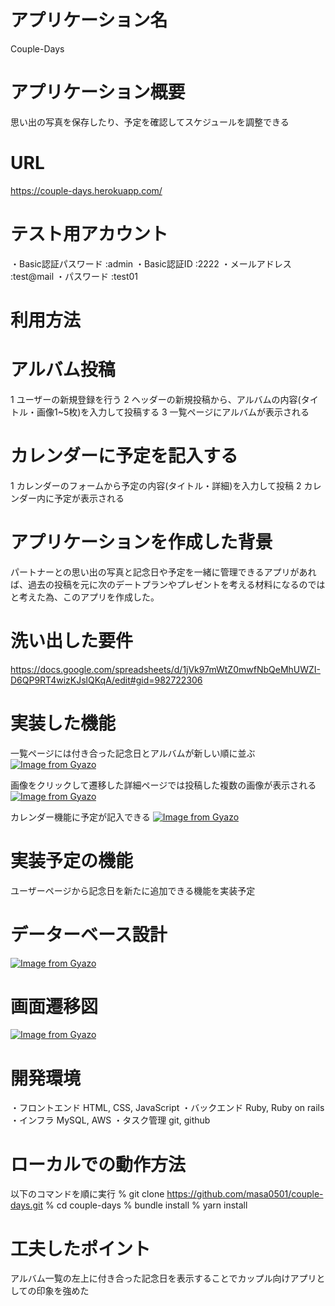 # アプリケーション名
Couple-Days
# アプリケーション概要
思い出の写真を保存したり、予定を確認してスケジュールを調整できる
# URL
https://couple-days.herokuapp.com/
# テスト用アカウント
・Basic認証パスワード :admin
・Basic認証ID :2222
・メールアドレス :test@mail
・パスワード :test01
# 利用方法
# アルバム投稿
1 ユーザーの新規登録を行う
2 ヘッダーの新規投稿から、アルバムの内容(タイトル・画像1~5枚)を入力して投稿する
3 一覧ページにアルバムが表示される
# カレンダーに予定を記入する
1 カレンダーのフォームから予定の内容(タイトル・詳細)を入力して投稿
2 カレンダー内に予定が表示される
# アプリケーションを作成した背景
パートナーとの思い出の写真と記念日や予定を一緒に管理できるアプリがあれば、過去の投稿を元に次のデートプランやプレゼントを考える材料になるのではと考えた為、このアプリを作成した。
# 洗い出した要件
https://docs.google.com/spreadsheets/d/1jVk97mWtZ0mwfNbQeMhUWZI-D6QP9RT4wizKJslQKqA/edit#gid=982722306
# 実装した機能
一覧ページには付き合った記念日とアルバムが新しい順に並ぶ
[![Image from Gyazo](https://i.gyazo.com/384261c988e4b149433aa77c8100704e.jpg)](https://gyazo.com/384261c988e4b149433aa77c8100704e)

画像をクリックして遷移した詳細ページでは投稿した複数の画像が表示される
[![Image from Gyazo](https://i.gyazo.com/ec1615c312097015fe8da4a17365ca2c.jpg)](https://gyazo.com/ec1615c312097015fe8da4a17365ca2c)

カレンダー機能に予定が記入できる
[![Image from Gyazo](https://i.gyazo.com/fe99cf3c383600d5d4be95d85dc7b2ea.png)](https://gyazo.com/fe99cf3c383600d5d4be95d85dc7b2ea)

# 実装予定の機能
ユーザーページから記念日を新たに追加できる機能を実装予定
# データーベース設計
[![Image from Gyazo](https://i.gyazo.com/2246b827f0201d8adf5b7fb43feaa0a9.png)](https://gyazo.com/2246b827f0201d8adf5b7fb43feaa0a9)
# 画面遷移図
[![Image from Gyazo](https://i.gyazo.com/0e6cbc954caae14ff90e5faedd98cae0.png)](https://gyazo.com/0e6cbc954caae14ff90e5faedd98cae0)
# 開発環境
・フロントエンド HTML, CSS, JavaScript
・バックエンド Ruby, Ruby on rails
・インフラ MySQL, AWS
・タスク管理 git, github
# ローカルでの動作方法
以下のコマンドを順に実行
% git clone https://github.com/masa0501/couple-days.git
% cd couple-days
% bundle install
% yarn install
# 工夫したポイント
アルバム一覧の左上に付き合った記念日を表示することでカップル向けアプリとしての印象を強めた
